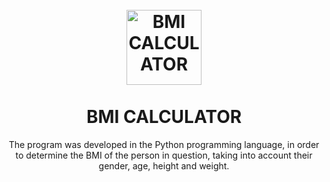 <h1 align="center">
<br>
  <img src="https://ch3302files.storage.live.com/y4pSSX-UFa6CfdbSpQNINyi3jG3h-Bw_RHlUKIHpm281xJtftAfAl_yKQ41CND2A5APo5uR6ap7RhRVjQlk9YGfCYD3VzQKMIR4DMq03LLisaX0s4BcagKA06BEUVQf3d2fCJK0VOoAJ6tUQRG02YFXAWTF5VFCWDvxndNtGAOHyz0x_FeW3-TWUf_udDLOH6RbMdFqHjjUU92bIcCxTvqtpnmhaCF74K5R6azguE2M-VI/logo_FARIACODE.png?psid=1&width=242&height=61" alt="BMI CALCULATOR" width="120">
<br>
<br>
BMI CALCULATOR
</h1>

<p align="center">The program was developed in the Python programming language, in order to determine the BMI of the person in question, taking into account their gender, age, height and weight.</p>

</p>
